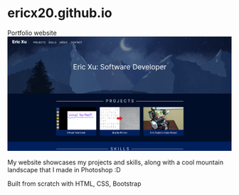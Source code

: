 # ericx20.github.io

Portfolio website
![screenshot](https://raw.githubusercontent.com/ericx20/ericx20.github.io/master/assets/img/screenshot.png)

My website showcases my projects and skills, along with a cool mountain landscape that I made in Photoshop :D

Built from scratch with HTML, CSS, Bootstrap
